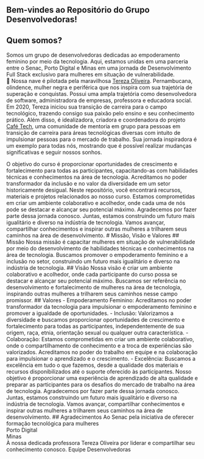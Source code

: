 ## Bem-vindes ao Repositório do Grupo Desenvolvedoras!

## Quem somos?
Somos um grupo de desenvolvedoras dedicadas ao empoderamento feminino por meio da tecnologia. Aqui, estamos unidas em uma parceria entre o Senac, Porto Digital e Minas em uma jornada de Desenvolvimento Full Stack exclusivo para mulheres em situação de vulnerabilidade.<br>
:rocket:  Nossa nave é pilotada pela maravilhosa [Tereza Oliveira](https://www.linkedin.com/in/tereza-oliveira/). Pernambucana, olindence, mulher negra e periférica que nos inspira com sua trajetória de superação e conquistas. Possui uma ampla trajetória como desenvolvedora de software, administradora de empresas, professora e educadora social. Em 2020, Tereza iniciou sua transição de carreira para o campo tecnológico, trazendo consigo sua paixão pelo ensino e seu conhecimento prático. Além disso, é idealizadora, criadora e coordenadora do projeto [Café Tech](https://www.instagram.com/cafetech90/), uma comunidade de mentoria em grupo para pessoas em transição de carreira para áreas tecnológicas diversas com intuito de impulsionar pessoas para o mercado de trabalho. Sua jornada inspiradora é um exemplo para todas nós, mostrando que é possível realizar mudanças significativas e seguir nossos sonhos.
<!--
Equipe Desenvolvedoras
| ----------------------------------------------------------------------- | ------------------ |
|🚀 Nossa nave é pilotada pela maravilhosa Tereza Oliveira. Pernambucana, |                   |
|olindence, mulher negra e periférica que nos inspira com sua trajetória de  |                   |
|superação e conquistas. Possui uma ampla trajetória como desenvolvedora de |                   |
|software, administradora de empresas, professora e educadora social. Em  |                   |
|2020, Tereza iniciou sua transição de carreira para o campo tecnológico,  |                   |
|trazendo consigo sua paixão pelo ensino e seu conhecimento prático. Além  |                   |
|comunidade de mentoria em grupo para pessoas em transição de carreira para |                   |
|áreas tecnológicas diversas com intuito de impulsionar pessoas para o  |                   |
|mercado de trabalho. Sua jornada inspiradora é um exemplo para todas nós,  |                   |
|mostrando que é possível realizar mudanças significativas e seguir nossos  |                   |
|sonhos.                                                                    |                   |

<img src="https://avatars.githubusercontent.com/u/69424172?v=4" height="200" width="200">
--!>
O objetivo do curso é proporcionar oportunidades de crescimento e fortalecimento para todas as participantes, capacitando-as com habilidades técnicas e conhecimentos na área de tecnologia. Acreditamos no poder transformador da inclusão e no valor da diversidade em um setor historicamente desigual.
Neste repositório, você encontrará recursos, materiais e projetos relacionados ao nosso curso. Estamos comprometidas em criar um ambiente colaborativo e acolhedor, onde cada uma de nós pode se destacar e alcançar seu potencial máximo.
Agradecemos por fazer parte dessa jornada conosco. Juntas, estamos construindo um futuro mais igualitário e diverso na indústria de tecnologia. Vamos avançar, compartilhar conhecimentos e inspirar outras mulheres a trilharem seus caminhos na área de desenvolvimento.

# Missão, Visão e Valores

## Missão
Nossa missão é capacitar mulheres em situação de vulnerabilidade por meio do desenvolvimento de habilidades técnicas e conhecimentos na área de tecnologia. Buscamos promover o empoderamento feminino e a inclusão no setor, construindo um futuro mais igualitário e diverso na indústria de tecnologia.

## Visão
Nossa visão é criar um ambiente colaborativo e acolhedor, onde cada participante do curso possa se destacar e alcançar seu potencial máximo. Buscamos ser referência no desenvolvimento e fortalecimento de mulheres na área de tecnologia, inspirando outras mulheres a trilharem seus caminhos nesse campo promissor.

## Valores
- Empoderamento Feminino: Acreditamos no poder transformador da tecnologia para impulsionar o empoderamento feminino e promover a igualdade de oportunidades.
- Inclusão: Valorizamos a diversidade e buscamos proporcionar oportunidades de crescimento e fortalecimento para todas as participantes, independentemente de sua origem, raça, etnia, orientação sexual ou qualquer outra característica.
- Colaboração: Estamos comprometidas em criar um ambiente colaborativo, onde o compartilhamento de conhecimento e a troca de experiências são valorizados. Acreditamos no poder do trabalho em equipe e na colaboração para impulsionar o aprendizado e o crescimento.
- Excelência: Buscamos a excelência em tudo o que fazemos, desde a qualidade dos materiais e recursos disponibilizados até o suporte oferecido às participantes. Nosso objetivo é proporcionar uma experiência de aprendizado de alta qualidade e preparar as participantes para os desafios do mercado de trabalho na área de tecnologia.

Agradecemos por fazer parte dessa jornada conosco. Juntas, estamos construindo um futuro mais igualitário e diverso na indústria de tecnologia. Vamos avançar, compartilhar conhecimentos e inspirar outras mulheres a trilharem seus caminhos na área de desenvolvimento.

## Agradecimentos
Ao Senac pela iniciativa de oferecer formação tecnológica para mulheres<br>
Porto Digital<br>
Minas<br>
À nossa dedicada professora Tereza Oliveira por liderar e compartilhar seu conhecimento conosco.


Equipe Desenvolvedoras
